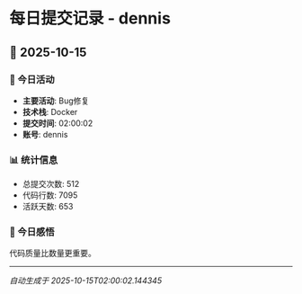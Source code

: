# 每日提交记录 - dennis

## 📅 2025-10-15

### 🎯 今日活动
- **主要活动**: Bug修复
- **技术栈**: Docker
- **提交时间**: 02:00:02
- **账号**: dennis

### 📊 统计信息
- 总提交次数: 512
- 代码行数: 7095
- 活跃天数: 653

### 💭 今日感悟
代码质量比数量更重要。

---
*自动生成于 2025-10-15T02:00:02.144345*
